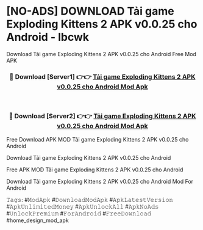 # [NO-ADS] DOWNLOAD Tải game Exploding Kittens 2 APK v0.0.25 cho Android - lbcwk
Download Tải game Exploding Kittens 2 APK v0.0.25 cho Android Free Mod APK

<div align="center">
<h3>🔴 Download [Server1] 👉👉 <a href="https://apk-comot.site?title=Tải_game_Exploding_Kittens_2_APK_v0.0.25_cho_Android">Tải game Exploding Kittens 2 APK v0.0.25 cho Android Mod Apk</a></h3><br>

<h3>🔴 Download [Server2] 👉👉 <a href="https://apk-comot.site?title=Tải_game_Exploding_Kittens_2_APK_v0.0.25_cho_Android">Tải game Exploding Kittens 2 APK v0.0.25 cho Android Mod Apk</a></h3>
</div>


Free Download APK MOD Tải game Exploding Kittens 2 APK v0.0.25 cho Android

Download Tải game Exploding Kittens 2 APK v0.0.25 cho Android 

Free APK MOD Tải game Exploding Kittens 2 APK v0.0.25 cho Android 

Download Tải game Exploding Kittens 2 APK v0.0.25 cho Android Mod For Android

𝚃𝚊𝚐𝚜: #𝙼𝚘𝚍𝙰𝚙𝚔 #𝙳𝚘𝚠𝚗𝚕𝚘𝚊𝚍𝙼𝚘𝚍𝙰𝚙𝚔 #𝙰𝚙𝚔𝙻𝚊𝚝𝚎𝚜𝚝𝚅𝚎𝚛𝚜𝚒𝚘𝚗 #𝙰𝚙𝚔𝚄𝚗𝚕𝚒𝚖𝚒𝚝𝚎𝚍𝙼𝚘𝚗𝚎𝚢 #𝙰𝚙𝚔𝚄𝚗𝚕𝚘𝚌𝚔𝙰𝚕𝚕 #𝙰𝚙𝚔𝙽𝚘𝙰𝚍𝚜 #𝚄𝚗𝚕𝚘𝚌𝚔𝙿𝚛𝚎𝚖𝚒𝚞𝚖 #𝙵𝚘𝚛𝙰𝚗𝚍𝚛𝚘𝚒𝚍 #𝙵𝚛𝚎𝚎𝙳𝚘𝚠𝚗𝚕𝚘𝚊𝚍 #home_design_mod_apk